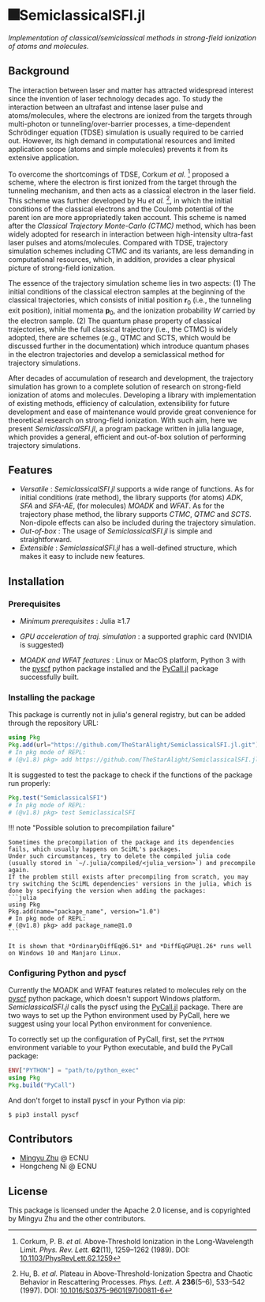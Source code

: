 # 🎆SemiclassicalSFI.jl

*Implementation of classical/semiclassical methods in strong-field ionization of atoms and molecules.*

## Background

The interaction between laser and matter has attracted widespread interest since the invention of laser technology decades ago.
To study the interaction between an ultrafast and intense laser pulse and atoms/molecules, where the electrons are ionized from the targets through multi-photon or tunneling/over-barrier processes, a time-dependent Schrödinger equation (TDSE) simulation is usually required to be carried out.
However, its high demand in computational resources and limited application scope (atoms and simple molecules) prevents it from its extensive application.

To overcome the shortcomings of TDSE, Corkum *et al.* [^Corkum_1989] proposed a scheme, where the electron is first ionized from the target through the tunneling mechanism, and then acts as a classical electron in the laser field.
This scheme was further developed by Hu *et al.* [^Hu_1997], in which the initial conditions of the classical electrons and the Coulomb potential of the parent ion are more appropriatedly taken account.
This scheme is named after the *Classical Trajectory Monte-Carlo (CTMC)* method, which has been widely adopted for research in interaction between high-intensity ultra-fast laser pulses and atoms/molecules.
Compared with TDSE, trajectory simulation schemes including CTMC and its variants, are less demanding in computational resources, which, in addition, provides a clear physical picture of strong-field ionization.

The essence of the trajectory simulation scheme lies in two aspects:
(1) The initial conditions of the classical electron samples at the beginning of the classical trajectories, which consists of initial position $\bm{r}_0$ (i.e., the tunneling exit position), initial momenta $\bm{p}_0$, and the ionization probability $W$ carried by the electron sample.
(2) The quantum phase property of classical trajectories, while the full classical trajectory (i.e., the CTMC) is widely adopted, there are schemes (e.g., QTMC and SCTS, which would be discussed further in the documentation) which introduce quantum phases in the electron trajectories and develop a semiclassical method for trajectory simulations.

After decades of accumulation of research and development, the trajectory simulation has grown to a complete solution of research on strong-field ionization of atoms and molecules. Developing a library with implementation of existing methods, efficiency of calculation, extensibility for future development and ease of maintenance would provide great convenience for theoretical research on strong-field ionization. With such aim, here we present *SemiclassicalSFI.jl*, a program package written in julia language, which provides a general, efficient and out-of-box solution of performing trajectory simulations.

[^Corkum_1989]: Corkum, P. B. *et al.* Above-Threshold Ionization in the Long-Wavelength Limit. *Phys. Rev. Lett.* **62**(11), 1259–1262 (1989). DOI: [10.1103/PhysRevLett.62.1259](http://dx.doi.org/10.1103/PhysRevLett.62.1259)

[^Hu_1997]: Hu, B. *et al.* Plateau in Above-Threshold-Ionization Spectra and Chaotic Behavior in Rescattering Processes. *Phys. Lett. A* **236**(5–6), 533–542 (1997). DOI: [10.1016/S0375-9601(97)00811-6](http://dx.doi.org/10.1016/S0375-9601(97)00811-6)

## Features

- *Versatile* :     *SemiclassicalSFI.jl* supports a wide range of functions. As for initial conditions (rate method), the library supports (for atoms) *ADK*, *SFA* and *SFA-AE*, (for molecules) *MOADK* and *WFAT*. As for the trajectory phase method, the library supports *CTMC*, *QTMC* and *SCTS*. Non-dipole effects can also be included during the trajectory simulation.
- *Out-of-box* :    The usage of *SemiclassicalSFI.jl* is simple and straightforward.
- *Extensible* :    *SemiclassicalSFI.jl* has a well-defined structure, which makes it easy to include new features.

## Installation

### Prerequisites

- *Minimum prerequisites* : Julia ≥1.7

- *GPU acceleration of traj. simulation* : a supported graphic card (NVIDIA is suggested)

- *MOADK and WFAT features* : Linux or MacOS platform, Python 3 with the [pyscf](https://github.com/pyscf/pyscf) python package installed and the [PyCall.jl](https://github.com/JuliaPy/PyCall.jl) package successfully built.

### Installing the package

This package is currently not in julia's general registry, but can be added through the repository URL:

```julia
using Pkg
Pkg.add(url="https://github.com/TheStarAlight/SemiclassicalSFI.jl.git")
# In pkg mode of REPL:
# (@v1.8) pkg> add https://github.com/TheStarAlight/SemiclassicalSFI.jl.git
```

It is suggested to test the package to check if the functions of the package run properly:

```julia
Pkg.test("SemiclassicalSFI")
# In pkg mode of REPL:
# (@v1.8) pkg> test SemiclassicalSFI
```

!!! note "Possible solution to precompilation failure"

    Sometimes the precompilation of the package and its dependencies fails, which usually happens on SciML's packages.
    Under such circumstances, try to delete the compiled julia code (usually stored in `~/.julia/compiled/<julia_version>`) and precompile again.
    If the problem still exists after precompiling from scratch, you may try switching the SciML dependencies' versions in the julia, which is done by specifying the version when adding the packages:
    ```julia
    using Pkg
    Pkg.add(name="package_name", version="1.0")
    # In pkg mode of REPL:
    # (@v1.8) pkg> add package_name@1.0
    ```

    It is shown that *OrdinaryDiffEq@6.51* and *DiffEqGPU@1.26* runs well on Windows 10 and Manjaro Linux.

### Configuring Python and pyscf

Currently the MOADK and WFAT features related to molecules rely on the [pyscf](https://github.com/pyscf/pyscf) python package, which doesn't support Windows platform. *SemiclassicalSFI.jl* calls the pyscf using the [PyCall.jl](https://github.com/JuliaPy/PyCall.jl) package. There are two ways to set up the Python environment used by PyCall, here we suggest using your local Python environment for convenience.

To correctly set up the configuration of PyCall, first, set the `PYTHON` environment variable to your Python executable, and build the PyCall package:

```julia
ENV["PYTHON"] = "path/to/python_exec"
using Pkg
Pkg.build("PyCall")
```

And don't forget to install pyscf in your Python via pip:

```
$ pip3 install pyscf
```

## Contributors

- [Mingyu Zhu](https://github.com/TheStarAlight) @ ECNU
- Hongcheng Ni @ ECNU

## License

This package is licensed under the Apache 2.0 license, and is copyrighted by Mingyu Zhu and the other contributors.
